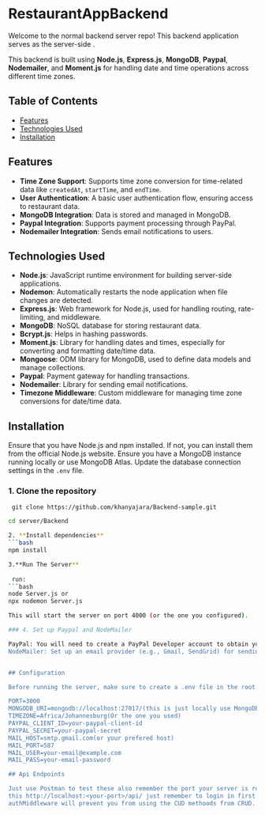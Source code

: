 # RestaurantAppBackend

Welcome to the normal backend server repo! This backend application serves as the server-side . 

This backend is built using **Node.js**, **Express.js**, **MongoDB**, **Paypal**, **Nodemailer**, and **Moment.js** for handling date and time operations across different time zones.

## Table of Contents

- [Features](#features)
- [Technologies Used](#technologies-used)
- [Installation](#installation)

## Features

- **Time Zone Support**: Supports time zone conversion for time-related data like `createdAt`, `startTime`, and `endTime`.
- **User Authentication**: A basic user authentication flow, ensuring access to restaurant data.
- **MongoDB Integration**: Data is stored and managed in MongoDB.
- **Paypal Integration**: Supports payment processing through PayPal.
- **Nodemailer Integration**: Sends email notifications to users.

## Technologies Used

- **Node.js**: JavaScript runtime environment for building server-side applications.
- **Nodemon**: Automatically restarts the node application when file changes are detected.
- **Express.js**: Web framework for Node.js, used for handling routing, rate-limiting, and middleware.
- **MongoDB**: NoSQL database for storing restaurant data.
- **Bcrypt.js**: Helps in hashing passwords.
- **Moment.js**: Library for handling dates and times, especially for converting and formatting date/time data.
- **Mongoose**: ODM library for MongoDB, used to define data models and manage collections.
- **Paypal**: Payment gateway for handling transactions.
- **Nodemailer**: Library for sending email notifications.
- **Timezone Middleware**: Custom middleware for managing time zone conversions for date/time data.

## Installation

Ensure that you have Node.js and npm installed. If not, you can install them from the official Node.js website. Ensure you have a MongoDB instance running locally or use MongoDB Atlas. Update the database connection settings in the `.env` file.

### 1. Clone the repository
     git clone https://github.com/khanyajara/Backend-sample.git
````bash
cd server/Backend

2. **Install dependencies**
```bash
npm install

3.**Run The Server**
 
 run:
```bash
node Server.js or
npx nodemon Server.js

This will start the server on port 4000 (or the one you configured).

### 4. Set up Paypal and NodeMailer

PayPal: You will need to create a PayPal Developer account to obtain your Client ID and Secret for testing payments. Follow PayPal's documentation for setup or here https://developer.paypal.com/docs/checkout/.
NodeMailer: Set up an email provider (e.g., Gmail, SendGrid) for sending emails and configure the SMTP settings in the .env file.


## Configuration

Before running the server, make sure to create a .env file in the root of the project.

PORT=3000
MONGODB_URI=mongodb://localhost:27017/(this is just locally use MongoDBAtlas to get a proper connection url/string if you move out of dev to live)
TIMEZONE=Africa/Johannesburg(Or the one you used)
PAYPAL_CLIENT_ID=your-paypal-client-id
PAYPAL_SECRET=your-paypal-secret
MAIL_HOST=smtp.gmail.com(or your prefered host)
MAIL_PORT=587
MAIL_USER=your-email@example.com
MAIL_PASS=your-email-password

## Api Endpoints

Just use Postman to test these also remember the port your server is running on like
this http://localhost:<your-port>/api/ just remember to login in first otherwise the
authMiddleware will prevent you from using the CUD methoods from CRUD.
